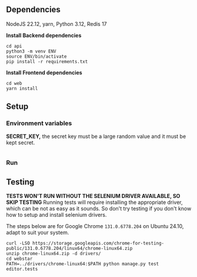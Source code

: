 ## Dependencies

NodeJS 22.12, yarn, Python 3.12, Redis 17

**Install Backend dependencies**

```
cd api
python3 -m venv ENV
source ENV/bin/activate
pip install -r requirements.txt
```

**Install Frontend dependencies**

```
cd web
yarn install
```

## Setup

### Environment variables

**SECRET_KEY,** the secret key must be a large random value and it must be kept
secret.

```

```

### Run

## Testing

**TESTS WON'T RUN WITHOUT THE SELENIUM DRIVER AVAILABLE, SO SKIP TESTING**
Running tests will require installing the appropriate driver, which can be not as
easy as it sounds. So don't try testing if you don't know how to setup and install
selenium drivers.

The steps below are for Google Chrome `131.0.6778.204` on Ubuntu 24.10, adapt to
suit your system.

```
curl -LSO https://storage.googleapis.com/chrome-for-testing-public/131.0.6778.204/linux64/chrome-linux64.zip
unzip chrome-linux64.zip -d drivers/
cd webstar
PATH=../drivers/chrome-linux64:$PATH python manage.py test editor.tests
```
